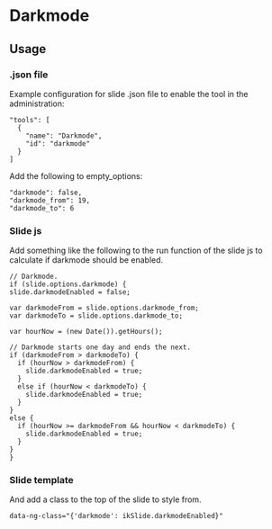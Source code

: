 # Darkmode

## Usage

### .json file

Example configuration for slide .json file to enable the tool in the administration:
```
"tools": [
  {
    "name": "Darkmode",
    "id": "darkmode"
  }
]
```

Add the following to empty_options:
```
"darkmode": false,
"darkmode_from": 19,
"darkmode_to": 6
```

### Slide js

Add something like the following to the run function of the slide js to calculate if darkmode should be enabled.
```
// Darkmode.
if (slide.options.darkmode) {
slide.darkmodeEnabled = false;

var darkmodeFrom = slide.options.darkmode_from;
var darkmodeTo = slide.options.darkmode_to;

var hourNow = (new Date()).getHours();

// Darkmode starts one day and ends the next.
if (darkmodeFrom > darkmodeTo) {
  if (hourNow > darkmodeFrom) {
    slide.darkmodeEnabled = true;
  }
  else if (hourNow < darkmodeTo) {
    slide.darkmodeEnabled = true;
  }
}
else {
  if (hourNow >= darkmodeFrom && hourNow < darkmodeTo) {
    slide.darkmodeEnabled = true;
  }
}
}
```

### Slide template

And add a class to the top of the slide to style from.
```
data-ng-class="{'darkmode': ikSlide.darkmodeEnabled}"
```
